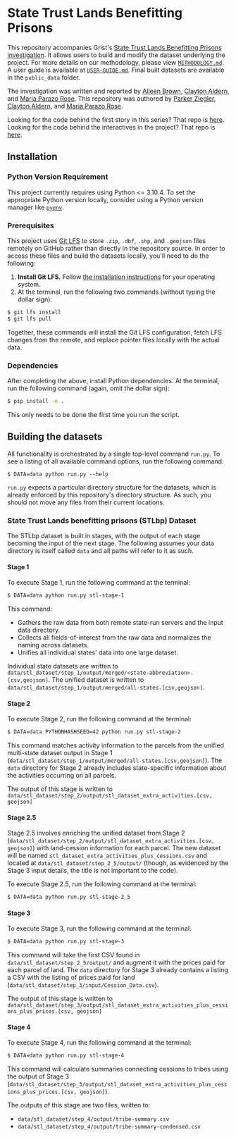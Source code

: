 # State Trust Lands Benefitting Prisons

This repository accompanies Grist's [State Trust Lands Benefitting Prisons investigation](https://grist.org/indigenous/prison-funding-states-stolen-indigenous-land-trust/). It allows users to build and modify the dataset underlying the project. For more details on our methodology, please view [`METHODOLOGY.md`](https://github.com/Grist-Data-Desk/STLbp/blob/main/METHODOLOGY.md). A user guide is available at [`USER-GUIDE.md`](https://github.com/Grist-Data-Desk/land-grab-2/blob/main/USER-GUIDE.md). Final built datasets are available in the `public_data` folder.

The investigation was written and reported by [Alleen Brown](https://grist.org/author/alleen-brown/), [Clayton Aldern](https://grist.org/author/clayton-aldern/), and [Maria Parazo Rose](https://grist.org/author/maria-parazo-rose/). This repository was authored by [Parker Ziegler](https://github.com/parkerziegler), [Clayton Aldern](https://github.com/clayton-aldern), and [Maria Parazo Rose](https://github.com/mariaparazorose).

Looking for the code behind the first story in this series? That repo is [here](https://github.com/Grist-Data-Desk/land-grab-2/).
Looking for the code behind the interactives in the project? That repo is [here](https://github.com/Grist-Data-Desk/land-grab-2-interactives/).

## Installation

### Python Version Requirement

This project currently requires using Python <= 3.10.4. To set the appropriate Python version locally, consider using a Python version manager like [`pyenv`](https://github.com/pyenv/pyenv).

### Prerequisites

This project uses [Git LFS](https://git-lfs.com/) to store `.zip`, `.dbf`, `.shp`, and `.geojson` files remotely on GitHub rather than directly in the repository source. In order to access these files and build the datasets locally, you'll need to do the following:

1. **Install Git LFS.** Follow [the installation instructions](https://github.com/git-lfs/git-lfs#installing) for your operating system.
2. At the terminal, run the following two commands (without typing the dollar sign):

```sh
$ git lfs install
$ git lfs pull
```

Together, these commands will install the Git LFS configuration, fetch LFS changes from the remote, and replace pointer files locally with the actual data.

### Dependencies

After completing the above, install Python dependencies. At the terminal, run the following command (again, omit the dollar sign):

```sh
$ pip install -e .
```

This only needs to be done the first time you run the script.

## Building the datasets

All functionality is orchestrated by a single top-level command `run.py`. To see a listing of all available command options, run the following command:

```
$ DATA=data python run.py --help
```

`run.py` expects a particular directory structure for the datasets, which is already enforced by this repository's directory structure. As such, you should not move any files from their current locations.

### State Trust Lands benefitting prisons (STLbp) Dataset

The STLbp dataset is built in stages, with the output of each stage becoming the input of the next stage.
The following assumes your data directory is itself called `data` and all paths will refer to it as such.

#### Stage 1

To execute Stage 1, run the following command at the terminal:

```sh
$ DATA=data python run.py stl-stage-1
```

This command:

- Gathers the raw data from both remote state-run servers and the input data directory.
- Collects all fields-of-interest from the raw data and normalizes the naming across datasets.
- Unifies all individual states' data into one large dataset.

Individual state datasets are written to `data/stl_dataset/step_1/output/merged/<state-abbreviation>.[csv,geojson]`. The unified dataset is written to `data/stl_dataset/step_1/output/merged/all-states.[csv,geojson]`.

#### Stage 2

To execute Stage 2, run the following command at the terminal:

```sh
$ DATA=data PYTHONHASHSEED=42 python run.py stl-stage-2
```

This command matches activity information to the parcels from the unified multi-state dataset output in Stage 1 (`data/stl_dataset/step_1/output/merged/all-states.[csv,geojson]`). The `data` directory for Stage 2 already includes state-specific information about the activities occurring on all parcels.

The output of this stage is written to `data/stl_dataset/step_2/output/stl_dataset_extra_activities.[csv, geojson]`

#### Stage 2.5

Stage 2.5 involves enriching the unified dataset from Stage 2 (`data/stl_dataset/step_2/output/stl_dataset_extra_activities.[csv, geojson]`) with land-cession information for each parcel. The new dataset will be named `stl_dataset_extra_activities_plus_cessions.csv` and located at `data/stl_dataset/step_2_5/output/` (though, as evidenced by the Stage 3 input details, the title is not important to the code).

To execute Stage 2.5, run the following command at the terminal:

```sh
$ DATA=data python run.py stl-stage-2_5
```

#### Stage 3

To execute Stage 3, run the following command at the terminal:

```sh
$ DATA=data python run.py stl-stage-3
```

This command will take the first CSV found in `data/stl_dataset/step_2_5/output/` and augment it with the prices paid for each parcel of land. The `data` directory for Stage 3 already contains a listing a CSV with the listing of prices paid for land (`data/stl_dataset/step_3/input/Cession_Data.csv`).

The output of this stage is written to `data/stl_dataset/step_3/output/stl_dataset_extra_activities_plus_cessions_plus_prices.[csv, geojson]`
    
#### Stage 4

To execute Stage 4, run the following command at the terminal:

```sh
$ DATA=data python run.py stl-stage-4
```

This command will calculate summaries connecting cessions to tribes using the output of Stage 3 (`data/stl_dataset/step_3/output/stl_dataset_extra_activities_plus_cessions_plus_prices.[csv, geojson]`).

The outputs of this stage are two files, written to:
- `data/stl_dataset/step_4/output/tribe-summary.csv`
- `data/stl_dataset/step_4/output/tribe-summary-condensed.csv`
